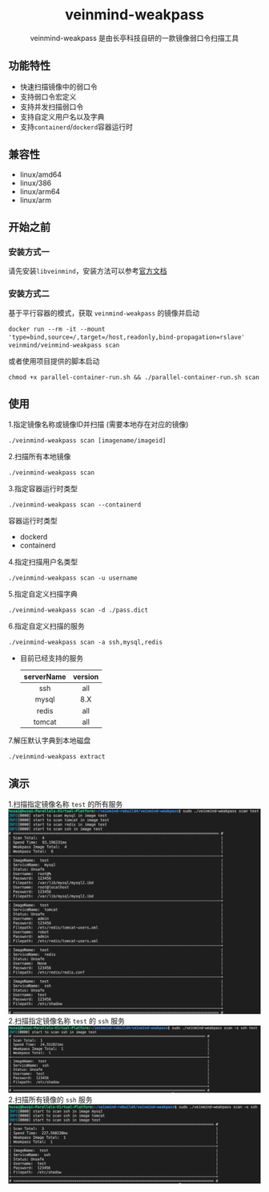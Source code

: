 <h1 align="center"> veinmind-weakpass </h1>

<p align="center">
veinmind-weakpass 是由长亭科技自研的一款镜像弱口令扫描工具 
</p>

## 功能特性

- 快速扫描镜像中的弱口令
- 支持弱口令宏定义
- 支持并发扫描弱口令
- 支持自定义用户名以及字典
- 支持`containerd`/`dockerd`容器运行时

## 兼容性

- linux/amd64
- linux/386
- linux/arm64
- linux/arm

## 开始之前

### 安装方式一

请先安装`libveinmind`，安装方法可以参考[官方文档](https://github.com/chaitin/libveinmind)

### 安装方式二

基于平行容器的模式，获取 `veinmind-weakpass` 的镜像并启动
```
docker run --rm -it --mount 'type=bind,source=/,target=/host,readonly,bind-propagation=rslave' veinmind/veinmind-weakpass scan
```

或者使用项目提供的脚本启动
```
chmod +x parallel-container-run.sh && ./parallel-container-run.sh scan
```

## 使用

1.指定镜像名称或镜像ID并扫描 (需要本地存在对应的镜像)

```
./veinmind-weakpass scan [imagename/imageid]
```

2.扫描所有本地镜像

```
./veinmind-weakpass scan
```

3.指定容器运行时类型
```
./veinmind-weakpass scan --containerd
```

容器运行时类型
- dockerd
- containerd

4.指定扫描用户名类型
```
./veinmind-weakpass scan -u username
```

5.指定自定义扫描字典
```
./veinmind-weakpass scan -d ./pass.dict
```
6.指定自定义扫描的服务
```
./veinmind-weakpass scan -a ssh,mysql,redis
```
- 目前已经支持的服务

    | serverName | version |
    |:----------:|:-------:|
    |     ssh    |   all   |
    |    mysql   |   8.X   |
    |    redis   |   all   |
    |   tomcat   |   all   |

7.解压默认字典到本地磁盘
```
./veinmind-weakpass extract
```

## 演示
1.扫描指定镜像名称 `test` 的所有服务
![](../../../docs/veinmind-weakpass/weakpasscandemo1.png)
2.扫描指定镜像名称 `test` 的 `ssh` 服务
![](../../../docs/veinmind-weakpass/weakpasscandemo2.png)
2.扫描所有镜像的 `ssh` 服务
![](../../../docs/veinmind-weakpass/weakpasscandemo3.png)
